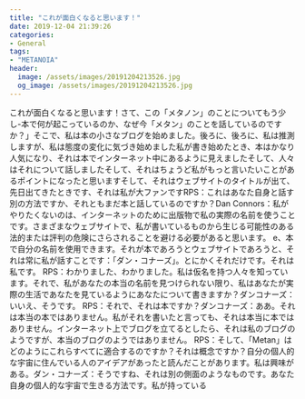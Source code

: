 ```yaml
---
title: "これが面白くなると思います！"
date: 2019-12-04 21:39:26
categories:
- General
tags:
- "METANOIA"
header:
  image: /assets/images/20191204213526.jpg
  og_image: /assets/images/20191204213526.jpg
---
```


これが面白くなると思います！さて、この「メタノン」のことについてもう少し-本で何が起こっているのか、なぜ今「メタン」のことを話しているのですか？」そこで、私は本の小さなブログを始めました。後ろに、後ろに、私は推測しますが、私は態度の変化に気づき始めました私が書き始めたとき、本はかなり人気になり、それは本でインターネット中にあるように見えましたそして、人々はそれについて話しましたそして、それはちょうど私がもっと言いたいことがあるポイントになったと思いますそして、それはウェブサイトのタイトルが出て、先日出てきたときです、それは私が大ファンですRPS：これはあなた自身と話す別の方法ですか、それともまだ本と話しているのですか？Dan Connors：私がやりたくないのは、インターネットのために出版物で私の実際の名前を使うことです。さまざまなウェブサイトで、私が書いているものから生じる可能性のある法的または評判の危険にさらされることを避ける必要があると思います。 e、本で自分の名前を使用できます。それが本であろうとウェブサイトであろうと、それは常に私が話すことです：「ダン・コナーズ」。とにかくそれだけです。それは私です。 RPS：わかりました、わかりました。私は仮名を持つ人々を知っています。それで、私があなたの本当の名前を見つけられない限り、私はあなたが実際の生活であなたを見ているようにあなたについて書きますか？ダンコナーズ：いいえ、そうです。 RPS：それで、それは本ですか？ダンコナーズ：ああ。それは本当の本ではありません。私がそれを書いたと言っても、それは本当に本ではありません。インターネット上でブログを立てるとしたら、それは私のブログのようですが、本当のブログのようではありません。 RPS：そして、「Metan」はどのようにこれらすべてに適合するのですか？それは概念ですか？自分の個人的な宇宙に住んでいる人のアイデアがあったと読んだことがあります。私は興味がある。ダン・コナーズ：そうですね、それは別の側面のようなものです。あなた自身の個人的な宇宙で生きる方法です。私が持っている

